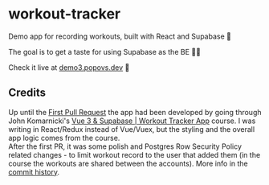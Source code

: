 # workout-tracker

Demo app for recording workouts, built with React and Supabase 💪

The goal is to get a taste for using Supabase as the BE 👨‍💻

Check it live at [demo3.popovs.dev](https://demo3.popovs.dev) 🚀

## Credits

Up until the [First Pull Request](https://github.com/ilyapopovs/workout-tracker/pull/1) the app had been developed by
going through John Komarnicki's [Vue 3 & Supabase | Workout Tracker App](https://www.youtube.com/watch?v=3tF0fGkd4ho)
course.
I was writing in React/Redux instead of Vue/Vuex, but the styling and the overall app logic comes from the course. \
After the first PR, it was some polish and Postgres Row Security Policy related changes - to limit workout record
to the user that added them (in the course the workouts are shared between the accounts).
More info in the [commit history](https://github.com/ilyapopovs/workout-tracker/commits/main).
